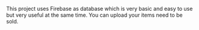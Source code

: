 This project uses Firebase as database which is very basic and easy to use but very useful at the same time.
You can upload your items need to be sold.
